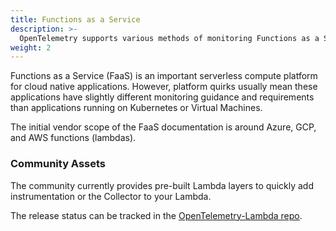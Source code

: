 ```yaml
---
title: Functions as a Service
description: >-
  OpenTelemetry supports various methods of monitoring Functions as a Service provided by different cloud vendors
weight: 2
---
```


Functions as a Service (FaaS) is an important serverless compute platform for cloud native applications. However, platform quirks usually mean these applications have slightly different monitoring guidance and requirements than applications running on Kubernetes or Virtual Machines.

The initial vendor scope of the FaaS documentation is around Azure, GCP, and AWS functions (lambdas).

### Community Assets

The community currently provides pre-built Lambda layers to quickly add instrumentation or the Collector to your Lambda.

The release status can be tracked in the [OpenTelemetry-Lambda repo](https://github.com/open-telemetry/opentelemetry-lambda).
